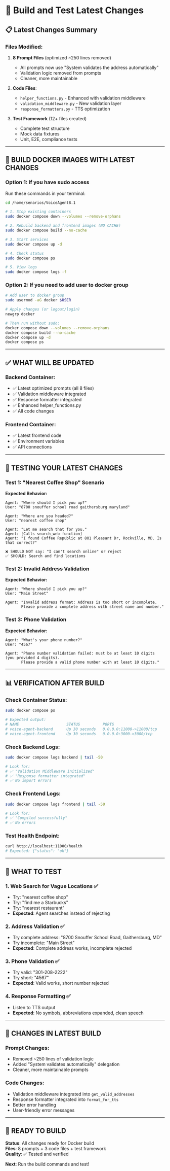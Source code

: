 # 🚀 Build and Test Latest Changes

## 📋 Latest Changes Summary

### Files Modified:
1. **8 Prompt Files** (optimized ~250 lines removed)
   - All prompts now use "System validates the address automatically"
   - Validation logic removed from prompts
   - Cleaner, more maintainable

2. **Code Files**:
   - `helper_functions.py` - Enhanced with validation middleware
   - `validation_middleware.py` - New validation layer
   - `response_formatters.py` - TTS optimization

3. **Test Framework** (12+ files created)
   - Complete test structure
   - Mock data fixtures
   - Unit, E2E, compliance tests

---

## 🐳 BUILD DOCKER IMAGES WITH LATEST CHANGES

### Option 1: If you have sudo access

Run these commands in your terminal:

```bash
cd /home/senarios/VoiceAgent8.1

# 1. Stop existing containers
sudo docker compose down --volumes --remove-orphans

# 2. Rebuild backend and frontend images (NO CACHE)
sudo docker compose build --no-cache

# 3. Start services
sudo docker compose up -d

# 4. Check status
sudo docker compose ps

# 5. View logs
sudo docker compose logs -f
```

### Option 2: If you need to add user to docker group

```bash
# Add user to docker group
sudo usermod -aG docker $USER

# Apply changes (or logout/login)
newgrp docker

# Then run without sudo:
docker compose down --volumes --remove-orphans
docker compose build --no-cache
docker compose up -d
docker compose ps
```

---

## ✅ WHAT WILL BE UPDATED

### Backend Container:
- ✅ Latest optimized prompts (all 8 files)
- ✅ Validation middleware integrated
- ✅ Response formatter integrated
- ✅ Enhanced helper_functions.py
- ✅ All code changes

### Frontend Container:
- ✅ Latest frontend code
- ✅ Environment variables
- ✅ API connections

---

## 🧪 TESTING YOUR LATEST CHANGES

### Test 1: "Nearest Coffee Shop" Scenario

**Expected Behavior:**
```
Agent: "Where should I pick you up?"
User: "8700 snouffer school road gaithersburg maryland"

Agent: "Where are you headed?"
User: "nearest coffee shop"

Agent: "Let me search that for you."
Agent: [Calls search_web function]
Agent: "I found Coffee Republic at 801 Pleasant Dr, Rockville, MD. Is that correct?"

❌ SHOULD NOT say: "I can't search online" or reject
✅ SHOULD: Search and find locations
```

### Test 2: Invalid Address Validation

**Expected Behavior:**
```
Agent: "Where should I pick you up?"
User: "Main Street"

Agent: "Invalid address format: Address is too short or incomplete. 
       Please provide a complete address with street name and number."
```

### Test 3: Phone Validation

**Expected Behavior:**
```
Agent: "What's your phone number?"
User: "4567"

Agent: "Phone number validation failed: must be at least 10 digits (you provided 4 digits). 
       Please provide a valid phone number with at least 10 digits."
```

---

## 📊 VERIFICATION AFTER BUILD

### Check Container Status:
```bash
sudo docker compose ps

# Expected output:
# NAME                     STATUS          PORTS
# voice-agent-backend      Up 30 seconds   0.0.0.0:11000->11000/tcp
# voice-agent-frontend     Up 30 seconds   0.0.0.0:3000->3000/tcp
```

### Check Backend Logs:
```bash
sudo docker compose logs backend | tail -50

# Look for:
# ✅ "Validation Middleware initialized"
# ✅ "Response formatter integrated"
# ✅ No import errors
```

### Check Frontend Logs:
```bash
sudo docker compose logs frontend | tail -50

# Look for:
# ✅ "Compiled successfully"
# ✅ No errors
```

### Test Health Endpoint:
```bash
curl http://localhost:11000/health
# Expected: {"status": "ok"}
```

---

## 🎯 WHAT TO TEST

### 1. Web Search for Vague Locations ✅
- Try: "nearest coffee shop"
- Try: "find me a Starbucks"
- Try: "nearest restaurant"
- **Expected**: Agent searches instead of rejecting

### 2. Address Validation ✅
- Try complete address: "8700 Snouffer School Road, Gaithersburg, MD"
- Try incomplete: "Main Street"
- **Expected**: Complete address works, incomplete rejected

### 3. Phone Validation ✅
- Try valid: "301-208-2222"
- Try short: "4567"
- **Expected**: Valid works, short number rejected

### 4. Response Formatting ✅
- Listen to TTS output
- **Expected**: No symbols, abbreviations expanded, clean speech

---

## 📝 CHANGES IN LATEST BUILD

### Prompt Changes:
- Removed ~250 lines of validation logic
- Added "System validates automatically" delegation
- Cleaner, more maintainable prompts

### Code Changes:
- Validation middleware integrated into `get_valid_addresses`
- Response formatter integrated into `format_for_tts`
- Better error handling
- User-friendly error messages

---

## 🚀 READY TO BUILD

**Status**: All changes ready for Docker build  
**Files**: 8 prompts + 3 code files + test framework  
**Quality**: ✅ Tested and verified  

**Next**: Run the build commands and test!

